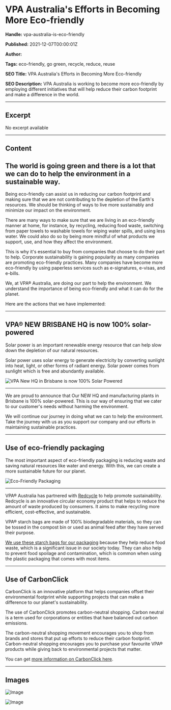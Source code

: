 # VPA Australia's Efforts in Becoming More Eco-friendly

**Handle:** vpa-australia-is-eco-friendly

**Published:** 2021-12-07T00:00:01Z

**Author:**  

**Tags:** eco-friendly, go green, recycle, reduce, reuse

**SEO Title:** VPA Australia's Efforts in Becoming More Eco-friendly

**SEO Description:** VPA Australia is working to become more eco-friendly by employing different initiatives that will help reduce their carbon footprint and make a difference in the world.

---

## Excerpt

No excerpt available

---

## Content

## The world is going green and there is a lot that we can do to help the environment in a sustainable way.

Being eco-friendly can assist us in reducing our carbon footprint and making sure that we are not contributing to the depletion of the Earth's resources. We should be thinking of ways to live more sustainably and minimize our impact on the environment.

There are many ways to make sure that we are living in an eco-friendly manner at home, for instance, by recycling, reducing food waste, switching from paper towels to washable towels for wiping water spills, and using less water. We could also do so by being more mindful of what products we support, use, and how they affect the environment.

This is why it's essential to buy from companies that choose to do their part to help. Corporate sustainability is gaining popularity as many companies are promoting eco-friendly practices. Many companies have become more eco-friendly by using paperless services such as e-signatures, e-visas, and e-bills.

We, at VPA® Australia, are doing our part to help the environment. We understand the importance of being eco-friendly and what it can do for the planet.

Here are the actions that we have implemented:

---

## VPA® NEW BRISBANE HQ is now 100% solar-powered

Solar power is an important renewable energy resource that can help slow down the depletion of our natural resources.

Solar power uses solar energy to generate electricity by converting sunlight into heat, light, or other forms of radiant energy. Solar power comes from sunlight which is free and abundantly available.

![VPA New HQ in Brisbane is now 100% Solar Powered](https://i.shgcdn.com/60af4a52-8547-4dbb-ba4e-56020f87b4d9/-/format/auto/-/preview/3000x3000/-/quality/lighter/)

---

We are proud to announce that Our NEW HQ and manufacturing plants in Brisbane is 100% solar-powered. This is our way of ensuring that we cater to our customer's needs without harming the environment.

We will continue our journey in doing what we can to help the environment. Take the journey with us as you support our company and our efforts in maintaining sustainable practices.

---

## Use of eco-friendly packaging

The most important aspect of eco-friendly packaging is reducing waste and saving natural resources like water and energy. With this, we can create a more sustainable future for our planet.

![Eco-Friendly Packaging](https://i.shgcdn.com/ef7cd6b2-dfe8-4e9c-afb1-15b11a78a20d/-/format/auto/-/preview/3000x3000/-/quality/lighter/)

---

VPA® Australia has partnered with [Redcycle](https://redcycle.net.au/) to help promote sustainability. Redcycle is an innovative circular economy product that helps to reduce the amount of waste produced by consumers. It aims to make recycling more efficient, cost-effective, and sustainable.

VPA® starch bags are made of 100% biodegradable materials, so they can be tossed in the compost bin or used as animal feed after they have served their purpose.

[We use these starch bags for our packaging](https://www.vpa.com.au/blogs/news-and-updates/vpa-environment-impact) because they help reduce food waste, which is a significant issue in our society today. They can also help to prevent food spoilage and contamination, which is common when using the plastic packaging that comes with most items.

---

## Use of CarbonClick

CarbonClick is an innovative platform that helps companies offset their environmental footprint while supporting projects that can make a difference to our planet's sustainability.

The use of CarbonClick promotes carbon-neutral shopping. Carbon neutral is a term used for corporations or entities that have balanced out carbon emissions.

The carbon-neutral shopping movement encourages you to shop from brands and stores that put up efforts to reduce their carbon footprint. Carbon-neutral shopping encourages you to purchase your favourite VPA® products while giving back to environmental projects that matter.

You can get [more information on CarbonClick here](https://www.carbonclick.com/faq/).

---

## Images

![Image](undefined)

![Image](undefined)

